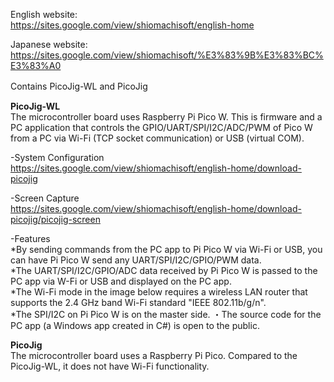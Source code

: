 English website:  
https://sites.google.com/view/shiomachisoft/english-home    
  
Japanese website:   
https://sites.google.com/view/shiomachisoft/%E3%83%9B%E3%83%BC%E3%83%A0  
  
Contains PicoJig-WL and PicoJig  　　
  
**PicoJig-WL**    
The microcontroller board uses Raspberry Pi Pico W. This is firmware and a PC application that controls the GPIO/UART/SPI/I2C/ADC/PWM of Pico W from a PC via Wi-Fi (TCP socket communication) or USB (virtual COM).   
  
-System Configuration  
https://sites.google.com/view/shiomachisoft/english-home/download-picojig

-Screen Capture   
https://sites.google.com/view/shiomachisoft/english-home/download-picojig/picojig-screen 

-Features   
*By sending commands from the PC app to Pi Pico W via Wi-Fi or USB, you can have Pi Pico W send any UART/SPI/I2C/GPIO/PWM data.       
*The UART/SPI/I2C/GPIO/ADC data received by Pi Pico W is passed to the PC app via W-Fi or USB and displayed on the PC app.     
*The Wi-Fi mode in the image below requires a wireless LAN router that supports the 2.4 GHz band Wi-Fi standard "IEEE 802.11b/g/n".     
*The SPI/I2C on Pi Pico W is on the master side. ・The source code for the PC app (a Windows app created in C#) is open to the public.     
  
**PicoJig**        
The microcontroller board uses a Raspberry Pi Pico. Compared to the PicoJig-WL, it does not have Wi-Fi functionality.     
